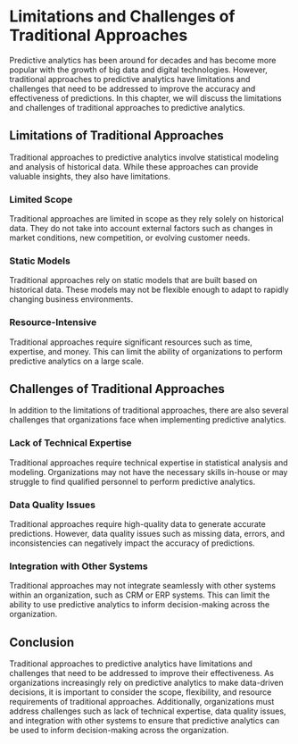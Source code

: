 Limitations and Challenges of Traditional Approaches
========================================================================================

Predictive analytics has been around for decades and has become more popular with the growth of big data and digital technologies. However, traditional approaches to predictive analytics have limitations and challenges that need to be addressed to improve the accuracy and effectiveness of predictions. In this chapter, we will discuss the limitations and challenges of traditional approaches to predictive analytics.

Limitations of Traditional Approaches
-------------------------------------

Traditional approaches to predictive analytics involve statistical modeling and analysis of historical data. While these approaches can provide valuable insights, they also have limitations.

### Limited Scope

Traditional approaches are limited in scope as they rely solely on historical data. They do not take into account external factors such as changes in market conditions, new competition, or evolving customer needs.

### Static Models

Traditional approaches rely on static models that are built based on historical data. These models may not be flexible enough to adapt to rapidly changing business environments.

### Resource-Intensive

Traditional approaches require significant resources such as time, expertise, and money. This can limit the ability of organizations to perform predictive analytics on a large scale.

Challenges of Traditional Approaches
------------------------------------

In addition to the limitations of traditional approaches, there are also several challenges that organizations face when implementing predictive analytics.

### Lack of Technical Expertise

Traditional approaches require technical expertise in statistical analysis and modeling. Organizations may not have the necessary skills in-house or may struggle to find qualified personnel to perform predictive analytics.

### Data Quality Issues

Traditional approaches require high-quality data to generate accurate predictions. However, data quality issues such as missing data, errors, and inconsistencies can negatively impact the accuracy of predictions.

### Integration with Other Systems

Traditional approaches may not integrate seamlessly with other systems within an organization, such as CRM or ERP systems. This can limit the ability to use predictive analytics to inform decision-making across the organization.

Conclusion
----------

Traditional approaches to predictive analytics have limitations and challenges that need to be addressed to improve their effectiveness. As organizations increasingly rely on predictive analytics to make data-driven decisions, it is important to consider the scope, flexibility, and resource requirements of traditional approaches. Additionally, organizations must address challenges such as lack of technical expertise, data quality issues, and integration with other systems to ensure that predictive analytics can be used to inform decision-making across the organization.
